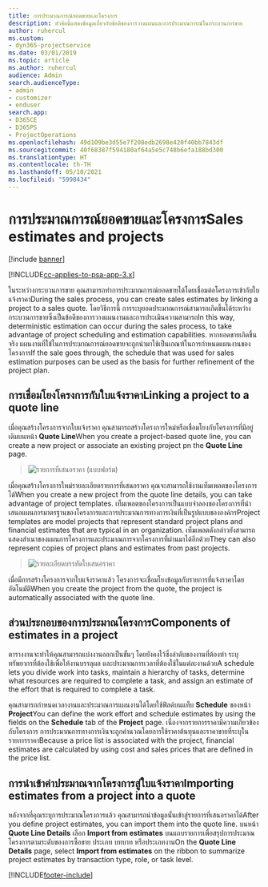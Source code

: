 ```yaml
---
title: การประมาณการณ์ยอดขายและโครงการ
description: หัวข้อนี้แสดงข้อมูลเกี่ยวกับข้อดีของการวางแผนและการประมาณการณ์ในกระบวนการขาย
author: ruhercul
ms.custom:
- dyn365-projectservice
ms.date: 03/01/2019
ms.topic: article
ms.author: ruhercul
audience: Admin
search.audienceType:
- admin
- customizer
- enduser
search.app:
- D365CE
- D365PS
- ProjectOperations
ms.openlocfilehash: 49d109be3d55e7f208edb2698e420f40bb7843df
ms.sourcegitcommit: 40f68387f594180af64a5e5c748b6efa188bd300
ms.translationtype: HT
ms.contentlocale: th-TH
ms.lasthandoff: 05/10/2021
ms.locfileid: "5998434"
---
```

# <a name="sales-estimates-and-projects"></a><span data-ttu-id="3acd7-103">การประมาณการณ์ยอดขายและโครงการ</span><span class="sxs-lookup"><span data-stu-id="3acd7-103">Sales estimates and projects</span></span>

[!include [banner](../includes/psa-now-project-operations.md)]

[!INCLUDE[cc-applies-to-psa-app-3.x](../includes/cc-applies-to-psa-app-3x.md)]

<span data-ttu-id="3acd7-104">ในระหว่างกระบวนการขาย คุณสามารถทำการประมาณการณ์ยอดขายได้โดยเชื่อมต่อโครงการเข้ากับใบแจ้งราคา</span><span class="sxs-lookup"><span data-stu-id="3acd7-104">During the sales process, you can create sales estimates by linking a project to a sales quote.</span></span> <span data-ttu-id="3acd7-105">โดยวิธีการนี้ การระบุยอดประมาณการณ์สามารถเกิดขึ้นได้ระหว่างกระบวนการขายซึ่งเป็นข้อดีของการวางแผนงานและการประเมินความสามารถ</span><span class="sxs-lookup"><span data-stu-id="3acd7-105">In this way, deterministic estimation can occur during the sales process, to take advantage of project scheduling and estimation capabilities.</span></span> <span data-ttu-id="3acd7-106">หากยอดขายเกิดขึ้นจริง แผนงานที่ใข้ในการประมาณการณ์ยอดขายจะถูกนำมาใช้เป็นเกณฑ์ในการกำหนดแผนงานของโครงการ</span><span class="sxs-lookup"><span data-stu-id="3acd7-106">If the sale goes through, the schedule that was used for sales estimation purposes can be used as the basis for further refinement of the project plan.</span></span>

## <a name="linking-a-project-to-a-quote-line"></a><span data-ttu-id="3acd7-107">การเชื่อมโยงโครงการกับใบแจ้งราคา</span><span class="sxs-lookup"><span data-stu-id="3acd7-107">Linking a project to a quote line</span></span>

<span data-ttu-id="3acd7-108">เมื่อคุณสร้างโครงการจากใบแจ้งราคา คุณสามารถสร้างโครงการใหม่หรือเชื่อมโยงกับโครงการที่มีอยู่เดิมบนหน้า **Quote Line**</span><span class="sxs-lookup"><span data-stu-id="3acd7-108">When you create a project-based quote line, you can create a new project or associate an existing project pn the **Quote Line** page.</span></span> 

> ![รายการที่เสนอราคา (แบบฟอร์ม)](media/project-8.png)
 
<span data-ttu-id="3acd7-110">เมื่อคุณสร้างโครงการใหม่รายละเอียดรายการที่เสนอราคา คุณจะสามารถใช้งานเท็มเพลตของโครงการได้</span><span class="sxs-lookup"><span data-stu-id="3acd7-110">When you create a new project from the quote line details, you can take advantage of project templates.</span></span> <span data-ttu-id="3acd7-111">เท็มเพลตของโครงการเป็นแบบจำลองของโครงการที่นำเสนอแผนการมาตรฐานของโครงการและการประมาณการทางการเงินที่เป็นรูปแบบขององค์กร</span><span class="sxs-lookup"><span data-stu-id="3acd7-111">Project templates are model projects that represent standard project plans and financial estimates that are typical in an organization.</span></span> <span data-ttu-id="3acd7-112">เท็มเพลตดังกล่าวยังสามารถแสดงสำเนาของแผนการโครงการและประมาณการจากโครงการที่ผ่านมาได้อีกด้วย</span><span class="sxs-lookup"><span data-stu-id="3acd7-112">They can also represent copies of project plans and estimates from past projects.</span></span>

> ![รายละเอียดบรรทัดใบเสนอราคา](media/project-9.png)
  
<span data-ttu-id="3acd7-114">เมื่อมีการสร้างโครงการจากใบแจ้งราคาแล้ว โครงการจะเชื่อมโยงข้อมูลกับรายการที่แจ้งราคาโดยอัตโนมัติ</span><span class="sxs-lookup"><span data-stu-id="3acd7-114">When you create the project from the quote, the project is automatically associated with the quote line.</span></span>

## <a name="components-of-estimates-in-a-project"></a><span data-ttu-id="3acd7-115">ส่วนประกอบของการประมาณโครงการ</span><span class="sxs-lookup"><span data-stu-id="3acd7-115">Components of estimates in a project</span></span>

<span data-ttu-id="3acd7-116">ตารางงานจะทำให้คุณสามารถแบ่งงานออกเป็นขั้นๆ โดยยังคงไว้ซึ่งลำดับของงานที่ต้องทำ ระบุทรัพยากรที่ต้องใช้เพื่อให้งานบรรลุผล และประมาณการเวลาที่ต้องใช้ในแต่ละงานด้วย</span><span class="sxs-lookup"><span data-stu-id="3acd7-116">A schedule lets you divide work into tasks, maintain a hierarchy of tasks, determine what resources are required to complete a task, and assign an estimate of the effort that is required to complete a task.</span></span>

<span data-ttu-id="3acd7-117">คุณสามารถกำหนดเวลางานและประมาณการแผนงานได้โดยใช้ฟิลด์บนแท็บ **Schedule** ของหน้า **Project**</span><span class="sxs-lookup"><span data-stu-id="3acd7-117">You can define the work effort and schedule estimates by using the fields on the **Schedule** tab of the **Project** page.</span></span> <span data-ttu-id="3acd7-118">เนื่องจากรายการราคามีความเกี่ยวข้องกับโครงการ การประมาณการทางการเงินจะถูกคำนวณโดยการใช้ราคาต้นทุนและราคาขายที่ระบุในรายการราคา</span><span class="sxs-lookup"><span data-stu-id="3acd7-118">Because a price list is associated with the project, financial estimates are calculated by using cost and sales prices that are defined in the price list.</span></span>

## <a name="importing-estimates-from-a-project-into-a-quote"></a><span data-ttu-id="3acd7-119">การนำเข้าค่าประมาณจากโครงการสู่ใบแจ้งราคา</span><span class="sxs-lookup"><span data-stu-id="3acd7-119">Importing estimates from a project into a quote</span></span>

<span data-ttu-id="3acd7-120">หลังจากที่คุณระบุการประมาณโครงการแล้ว คุณสามารถนำข้อมูลนั้นเข้าสู่รายการที่เสนอราคาได้</span><span class="sxs-lookup"><span data-stu-id="3acd7-120">After you define project estimates, you can import them into the quote line.</span></span> <span data-ttu-id="3acd7-121">บนหน้า **Quote Line Details** เลือก **Import from estimates** บนแถบรายการเพื่อสรุปการประมาณโครงการตามระดับของการซื้อขาย ประเภท บทบาท หรือประเภทงาน</span><span class="sxs-lookup"><span data-stu-id="3acd7-121">On the **Quote Line Details** page, select **Import from estimates** on the ribbon to summarize project estimates by transaction type, role, or task level.</span></span>


[!INCLUDE[footer-include](../includes/footer-banner.md)]